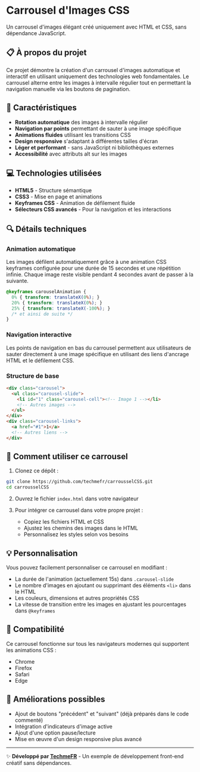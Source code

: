 # Carrousel d'Images CSS

Un carrousel d'images élégant créé uniquement avec HTML et CSS, sans dépendance JavaScript.

## 📋 À propos du projet

Ce projet démontre la création d'un carrousel d'images automatique et interactif en utilisant uniquement des technologies web fondamentales. Le carrousel alterne entre les images à intervalle régulier tout en permettant la navigation manuelle via les boutons de pagination.

## 🎯 Caractéristiques

- **Rotation automatique** des images à intervalle régulier
- **Navigation par points** permettant de sauter à une image spécifique
- **Animations fluides** utilisant les transitions CSS
- **Design responsive** s'adaptant à différentes tailles d'écran
- **Léger et performant** - sans JavaScript ni bibliothèques externes
- **Accessibilité** avec attributs alt sur les images

## 💻 Technologies utilisées

- **HTML5** - Structure sémantique
- **CSS3** - Mise en page et animations
- **Keyframes CSS** - Animation de défilement fluide
- **Sélecteurs CSS avancés** - Pour la navigation et les interactions

## 🔍 Détails techniques

### Animation automatique
Les images défilent automatiquement grâce à une animation CSS keyframes configurée pour une durée de 15 secondes et une répétition infinie. Chaque image reste visible pendant 4 secondes avant de passer à la suivante.

```css
@keyframes carouselAnimation {
  0% { transform: translateX(0%); }
  20% { transform: translateX(0%); }
  25% { transform: translateX(-100%); }
  /* et ainsi de suite */
}
```

### Navigation interactive
Les points de navigation en bas du carrousel permettent aux utilisateurs de sauter directement à une image spécifique en utilisant des liens d'ancrage HTML et le défilement CSS.

### Structure de base

```html
<div class="carousel">
  <ul class="carousel-slide">
    <li id="1" class="carousel-cell"><!-- Image 1 --></li>
    <!-- Autres images -->
  </ul>
</div>
<div class="carousel-links">
  <a href="#1">1</a>
  <!-- Autres liens -->
</div>
```

## 🚀 Comment utiliser ce carrousel

1. Clonez ce dépôt :
```bash
git clone https://github.com/techmefr/carrousselCSS.git
cd carrousselCSS
```

2. Ouvrez le fichier `index.html` dans votre navigateur

3. Pour intégrer ce carrousel dans votre propre projet :
   - Copiez les fichiers HTML et CSS
   - Ajustez les chemins des images dans le HTML
   - Personnalisez les styles selon vos besoins

## 💡 Personnalisation

Vous pouvez facilement personnaliser ce carrousel en modifiant :
- La durée de l'animation (actuellement 15s) dans `.carousel-slide`
- Le nombre d'images en ajoutant ou supprimant des éléments `<li>` dans le HTML
- Les couleurs, dimensions et autres propriétés CSS
- La vitesse de transition entre les images en ajustant les pourcentages dans `@keyframes`

## 📱 Compatibilité

Ce carrousel fonctionne sur tous les navigateurs modernes qui supportent les animations CSS :
- Chrome
- Firefox
- Safari
- Edge

## 🔮 Améliorations possibles

- Ajout de boutons "précédent" et "suivant" (déjà préparés dans le code commenté)
- Intégration d'indicateurs d'image active
- Ajout d'une option pause/lecture
- Mise en œuvre d'un design responsive plus avancé

---

✨ **Développé par [TechmeFR](https://github.com/techmefr)** - Un exemple de développement front-end créatif sans dépendances.
